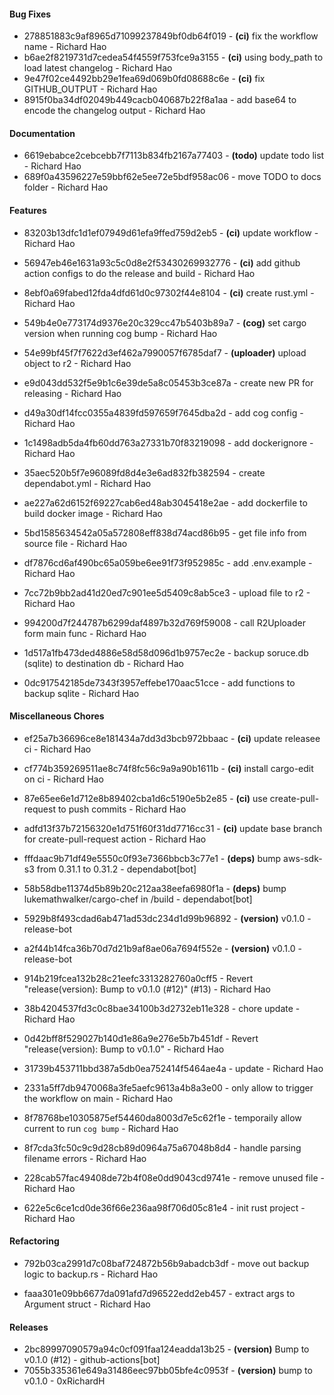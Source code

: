 #### Bug Fixes
- 278851883c9af8965d71099237849bf0db64f019 - **(ci)** fix the workflow name - Richard Hao
- b6ae2f8219731d7cedea54f4559f753fce9a3155 - **(ci)** using body_path to load latest changelog - Richard Hao
- 9e47f02ce4492bb29e1fea69d069b0fd08688c6e - **(ci)** fix GITHUB_OUTPUT - Richard Hao
- 8915f0ba34df02049b449cacb040687b22f8a1aa - add base64 to encode the changelog output - Richard Hao

#### Documentation
- 6619ebabce2cebcebb7f7113b834fb2167a77403 - **(todo)** update todo list - Richard Hao
- 689f0a43596227e59bbf62e5ee72e5bdf958ac06 - move TODO to docs folder - Richard Hao

#### Features
- 83203b13dfc1d1ef07949d61efa9ffed759d2eb5 - **(ci)** update workflow - Richard Hao
- 56947eb46e1631a93c5c0d8e2f53430269932776 - **(ci)** add github action configs to do the release and build - Richard Hao
- 8ebf0a69fabed12fda4dfd61d0c97302f44e8104 - **(ci)** create rust.yml - Richard Hao
- 549b4e0e773174d9376e20c329cc47b5403b89a7 - **(cog)** set cargo version when running cog bump - Richard Hao
- 54e99bf45f7f7622d3ef462a7990057f6785daf7 - **(uploader)** upload object to r2 - Richard Hao
- e9d043dd532f5e9b1c6e39de5a8c05453b3ce87a - create new PR for releasing - Richard Hao

- d49a30df14fcc0355a4839fd597659f7645dba2d - add cog config - Richard Hao

- 1c1498adb5da4fb60dd763a27331b70f83219098 - add dockerignore - Richard Hao

- 35aec520b5f7e96089fd8d4e3e6ad832fb382594 - create dependabot.yml - Richard Hao

- ae227a62d6152f69227cab6ed48ab3045418e2ae - add dockerfile to build docker image - Richard Hao

- 5bd1585634542a05a572808eff838d74acd86b95 - get file info from source file - Richard Hao

- df7876cd6af490bc65a059be6ee91f73f952985c - add .env.example - Richard Hao

- 7cc72b9bb2ad41d20ed7c901ee5d5409c8ab5ce3 - upload file to r2 - Richard Hao

- 994200d7f244787b6299daf4897b32d769f59008 - call R2Uploader form main func - Richard Hao

- 1d517a1fb473ded4886e58d58d096d1b9757ec2e - backup soruce.db (sqlite) to destination db - Richard Hao

- 0dc917542185de7343f3957effebe170aac51cce - add functions to backup sqlite - Richard Hao

#### Miscellaneous Chores
- ef25a7b36696ce8e181434a7dd3d3bcb972bbaac - **(ci)** update releasee ci - Richard Hao
- cf774b359269511ae8c74f8fc56c9a9a90b1611b - **(ci)** install cargo-edit on ci - Richard Hao
- 87e65ee6e1d712e8b89402cba1d6c5190e5b2e85 - **(ci)** use create-pull-request to push commits - Richard Hao
- adfd13f37b72156320e1d751f60f31dd7716cc31 - **(ci)** update base branch for create-pull-request action - Richard Hao
- fffdaac9b71df49e5550c0f93e7366bbcb3c77e1 - **(deps)** bump aws-sdk-s3 from 0.31.1 to 0.31.2 - dependabot[bot]
- 58b58dbe11374d5b89b20c212aa38eefa6980f1a - **(deps)** bump lukemathwalker/cargo-chef in /build - dependabot[bot]
- 5929b8f493cdad6ab471ad53dc234d1d99b96892 - **(version)** v0.1.0 - release-bot
- a2f44b14fca36b70d7d21b9af8ae06a7694f552e - **(version)** v0.1.0 - release-bot
- 914b219fcea132b28c21eefc3313282760a0cff5 - Revert "release(version): Bump to v0.1.0 (#12)" (#13) - Richard Hao

- 38b4204537fd3c0c8bae34100b3d2732eb11e328 - chore update - Richard Hao

- 0d42bff8f529027b140d1e86a9e276e5b7b451df - Revert "release(version): Bump to v0.1.0" - Richard Hao

- 31739b453711bbd387a5db0ea752414f5464ae4a - update - Richard Hao

- 2331a5ff7db9470068a3fe5aefc9613a4b8a3e00 - only allow to trigger the workflow on main - Richard Hao

- 8f78768be10305875ef54460da8003d7e5c62f1e - temporaily allow current to run `cog bump` - Richard Hao

- 8f7cda3fc50c9c9d28cb89d0964a75a67048b8d4 - handle parsing filename errors - Richard Hao

- 228cab57fac49408de72b4f08e0dd9043cd9741e - remove unused file - Richard Hao

- 622e5c6ce1cd0de36f66e236aa98f706d05c81e4 - init rust project - Richard Hao

#### Refactoring
- 792b03ca2991d7c08baf724872b56b9abadcb3df - move out backup logic to backup.rs - Richard Hao

- faaa301e09bb6677da091afd7d96522edd2eb457 - extract args to Argument struct - Richard Hao

#### Releases
- 2bc89997090579a94c0cf091faa124eadda13b25 - **(version)** Bump to v0.1.0 (#12) - github-actions[bot]
- 7055b335361e649a31486eec97bb05bfe4c0953f - **(version)** bump to v0.1.0 - 0xRichardH


